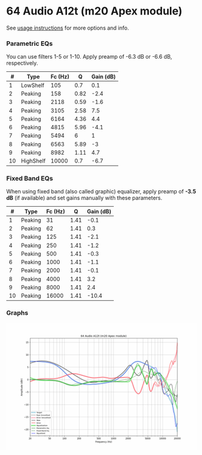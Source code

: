 # 64 Audio A12t (m20 Apex module)
See [usage instructions](https://github.com/jaakkopasanen/AutoEq#usage) for more options and info.

### Parametric EQs
You can use filters 1-5 or 1-10. Apply preamp of -6.3 dB or -6.6 dB, respectively.

|   # | Type      |   Fc (Hz) |    Q |   Gain (dB) |
|-----|-----------|-----------|------|-------------|
|   1 | LowShelf  |       105 | 0.7  |         0.1 |
|   2 | Peaking   |       158 | 0.82 |        -2.4 |
|   3 | Peaking   |      2118 | 0.59 |        -1.6 |
|   4 | Peaking   |      3105 | 2.58 |         7.5 |
|   5 | Peaking   |      6164 | 4.36 |         4.4 |
|   6 | Peaking   |      4815 | 5.96 |        -4.1 |
|   7 | Peaking   |      5494 | 6    |         1   |
|   8 | Peaking   |      6563 | 5.89 |        -3   |
|   9 | Peaking   |      8982 | 1.11 |         4.7 |
|  10 | HighShelf |     10000 | 0.7  |        -6.7 |

### Fixed Band EQs
When using fixed band (also called graphic) equalizer, apply preamp of **-3.5 dB** (if available) and set gains manually with these parameters.

|   # | Type    |   Fc (Hz) |    Q |   Gain (dB) |
|-----|---------|-----------|------|-------------|
|   1 | Peaking |        31 | 1.41 |        -0.1 |
|   2 | Peaking |        62 | 1.41 |         0.3 |
|   3 | Peaking |       125 | 1.41 |        -2.1 |
|   4 | Peaking |       250 | 1.41 |        -1.2 |
|   5 | Peaking |       500 | 1.41 |        -0.3 |
|   6 | Peaking |      1000 | 1.41 |        -1.1 |
|   7 | Peaking |      2000 | 1.41 |        -0.1 |
|   8 | Peaking |      4000 | 1.41 |         3.2 |
|   9 | Peaking |      8000 | 1.41 |         2.4 |
|  10 | Peaking |     16000 | 1.41 |       -10.4 |

### Graphs
![](./64%20Audio%20A12t%20(m20%20Apex%20module).png)
